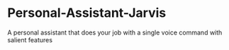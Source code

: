 # Personal-Assistant-Jarvis
A personal assistant that does your job with a single voice command with salient features
